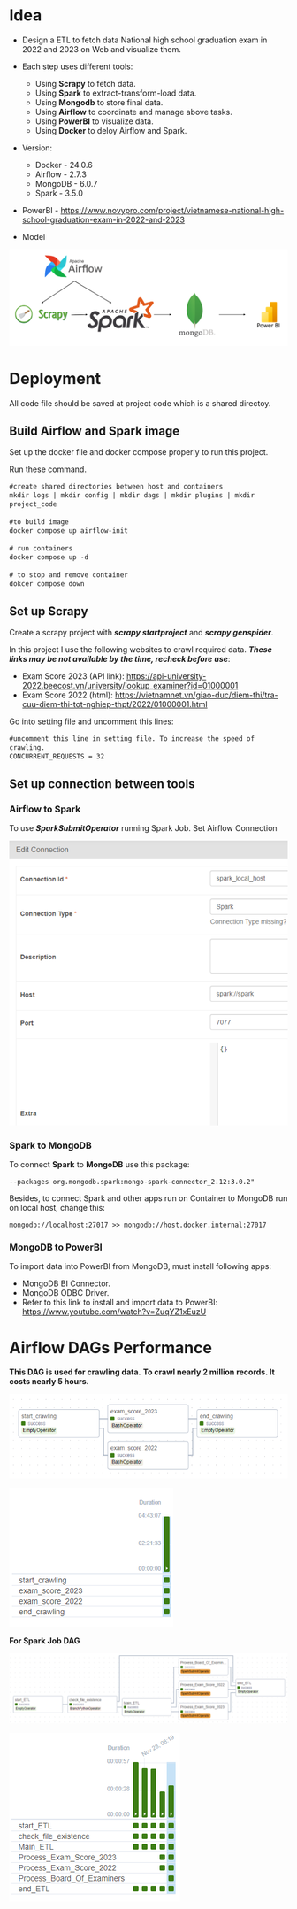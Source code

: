 # Idea

* Design a ETL to fetch data National high school graduation exam in 2022 and 2023 on Web and visualize them.

* Each step uses different tools: 
    * Using **Scrapy** to fetch data.
    * Using **Spark** to extract-transform-load data.
    * Using **Mongodb** to store final data.
    * Using **Airflow** to coordinate and manage above tasks.
    * Using **PowerBI** to visualize data.
    * Using **Docker** to deloy Airflow and Spark.

* Version: 
    * Docker - 24.0.6
    * Airflow - 2.7.3
    * MongoDB - 6.0.7
    * Spark - 3.5.0

* PowerBI - https://www.novypro.com/project/vietnamese-national-high-school-graduation-exam-in-2022-and-2023

* Model

![Alt text](<Doc/Project Model.png>)
    

# Deployment
All code file should be saved at project code which is a shared directoy.
## Build Airflow and Spark image

Set up the docker file and docker compose properly to run this project.

Run these command.

    #create shared directories between host and containers
    mkdir logs | mkdir config | mkdir dags | mkdir plugins | mkdir project_code 

    #to build image
    docker compose up airflow-init 

    # run containers
    docker compose up -d 

    # to stop and remove container
    dokcer compose down 


## Set up Scrapy

Create a scrapy project with ***scrapy startproject*** and ***scrapy genspider***.

In this project I use the following websites to crawl required data. ***These links may be not available by the time, recheck before use***:
* Exam Score 2023 (API link): https://api-university-2022.beecost.vn/university/lookup_examiner?id=01000001
* Exam Score 2022 (html): https://vietnamnet.vn/giao-duc/diem-thi/tra-cuu-diem-thi-tot-nghiep-thpt/2022/01000001.html

Go into setting file and uncomment this lines:

    #uncomment this line in setting file. To increase the speed of crawling.
    CONCURRENT_REQUESTS = 32

## Set up connection between tools

### Airflow to Spark

To use ***SparkSubmitOperator*** running Spark Job. Set Airflow Connection

![Alt text](<Doc/Airflow connection.png>)

### Spark to MongoDB

To connect **Spark** to **MongoDB** use this package:

    --packages org.mongodb.spark:mongo-spark-connector_2.12:3.0.2"

Besides, to connect Spark and other apps run on Container to MongoDB run on local host, change this:

    mongodb://localhost:27017 >> mongodb://host.docker.internal:27017

### MongoDB to PowerBI

To import data into PowerBI from MongoDB, must install following apps:

* MongoDB BI Connector.
* MongoDB ODBC Driver.
* Refer to this link to install and import data to PowerBI: https://www.youtube.com/watch?v=ZuqYZ1xEuzU

# Airflow DAGs Performance

**This DAG is used for crawling data.** **To crawl nearly 2 million records. It costs nearly 5 hours.**

![Alt text](Doc/Scrapy_Dag.png)



![Alt text](Doc/Scrapy_Dag_Performance.png)

**For Spark Job DAG**

![Alt text](Doc/Spark_DAG.png)

![Alt text](Doc/Spark_DAG_Performance.png)